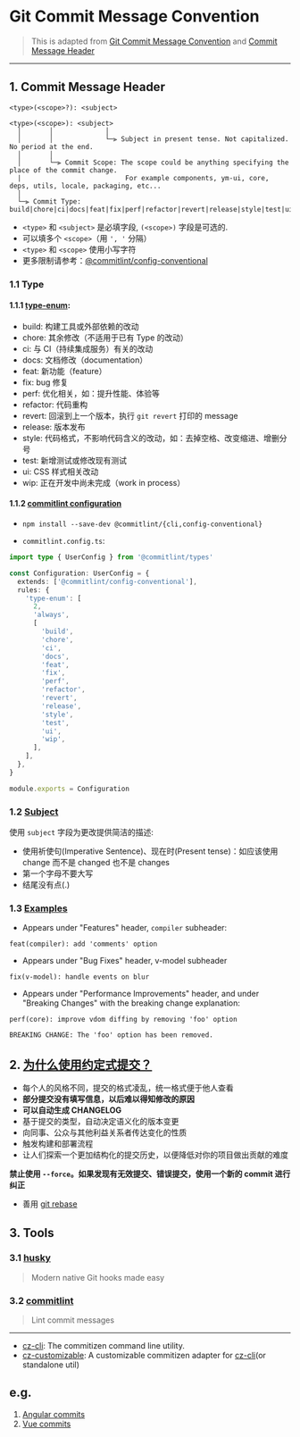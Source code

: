 # Git Commit Message Convention
> This is adapted from [Git Commit Message Convention](https://github.com/vuejs/core/blob/main/.github/commit-convention.md)
and [Commit Message Header](https://github.com/angular/angular/blob/main/CONTRIBUTING.md#commit-message-header)
---

## 1. Commit Message Header

`<type>(<scope>?): <subject>`

```text
<type>(<scope>): <subject>
  │       │             │
  │       │             └─⫸ Subject in present tense. Not capitalized. No period at the end.
  │       │
  │       └─⫸ Commit Scope: The scope could be anything specifying the place of the commit change.
  |                          For example components, ym-ui, core, deps, utils, locale, packaging, etc...
  │
  └─⫸ Commit Type: build|chore|ci|docs|feat|fix|perf|refactor|revert|release|style|test|ui|wip
```

- `<type>` 和 `<subject>` 是必填字段, `(<scope>)` 字段是可选的.
- 可以填多个 `<scope>`（用 `', '` 分隔）
- `<type>` 和 `<scope>` 使用小写字符
- 更多限制请参考：[@commitlint/config-conventional](https://github.com/conventional-changelog/commitlint/tree/master/@commitlint/config-conventional)

### 1.1 Type
#### 1.1.1 [type-enum](https://github.com/conventional-changelog/commitlint/tree/master/@commitlint/config-conventional#type-enum):

- build: 构建工具或外部依赖的改动
- chore: 其余修改（不适用于已有 Type 的改动）
- ci: 与 CI（持续集成服务）有关的改动
- docs: 文档修改（documentation）
- feat: 新功能（feature）
- fix: bug 修复
- perf: 优化相关，如：提升性能、体验等
- refactor: 代码重构
- revert: 回滚到上一个版本，执行 `git revert` 打印的 message
- release: 版本发布
- style: 代码格式，不影响代码含义的改动，如：去掉空格、改变缩进、增删分号
- test: 新增测试或修改现有测试
- ui: CSS 样式相关改动
- wip: 正在开发中尚未完成（work in process）

#### 1.1.2 [commitlint configuration](https://commitlint.js.org/#/reference-configuration?id=configuration)

- `npm install --save-dev @commitlint/{cli,config-conventional}`

- `commitlint.config.ts`:

```typescript
import type { UserConfig } from '@commitlint/types'

const Configuration: UserConfig = {
  extends: ['@commitlint/config-conventional'],
  rules: {
    'type-enum': [
      2,
      'always',
      [
        'build',
        'chore',
        'ci',
        'docs',
        'feat',
        'fix',
        'perf',
        'refactor',
        'revert',
        'release',
        'style',
        'test',
        'ui',
        'wip',
      ],
    ],
  },
}

module.exports = Configuration

```

### 1.2 [Subject](https://github.com/vuejs/core/blob/main/.github/commit-convention.md#subject)

使用 `subject` 字段为更改提供简洁的描述:

- 使用祈使句(Imperative Sentence)、现在时(Present tense)：如应该使用 change 而不是 changed 也不是 changes
- 第一个字母不要大写
- 结尾没有点(.)

### 1.3 [Examples](https://github.com/vuejs/core/blob/main/.github/commit-convention.md#examples)

- Appears under "Features" header, `compiler` subheader:

`feat(compiler): add 'comments' option`

- Appears under "Bug Fixes" header, v-model subheader

`fix(v-model): handle events on blur`

- Appears under "Performance Improvements" header, and under "Breaking Changes" with the breaking change explanation:

```text
perf(core): improve vdom diffing by removing 'foo' option

BREAKING CHANGE: The 'foo' option has been removed.
```

## 2. [为什么使用约定式提交？](https://www.conventionalcommits.org/en/v1.0.0-beta.2/#why-use-conventional-commits)

- 每个人的风格不同，提交的格式凌乱，统一格式便于他人查看
- **部分提交没有填写信息，以后难以得知修改的原因**
- **可以自动生成 CHANGELOG**
- 基于提交的类型，自动决定语义化的版本变更
- 向同事、公众与其他利益关系者传达变化的性质
- 触发构建和部署流程
- 让人们探索一个更加结构化的提交历史，以便降低对你的项目做出贡献的难度

**禁止使用 `--force`。如果发现有无效提交、错误提交，使用一个新的 commit 进行纠正**

- 善用 [git rebase](https://git-scm.com/docs/git-rebase)

## 3. Tools

### 3.1 [husky](https://github.com/typicode/husky)

> Modern native Git hooks made easy

### 3.2 [commitlint](https://github.com/conventional-changelog/commitlint)

> Lint commit messages

---

- [cz-cli](https://github.com/commitizen/cz-cli): The commitizen command line utility.
- [cz-customizable](https://github.com/leoforfree/cz-customizable): A customizable commitizen adapter for [cz-cli](https://github.com/commitizen/cz-cli)(or standalone util)

<!-- markdownlint-disable-next-line -->
## e.g.

1. [Angular commits](https://github.com/angular/angular/commits/main)
2. [Vue commits](https://github.com/vuejs/core/commits/main)
